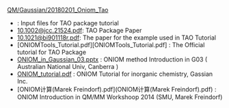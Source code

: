[QM/Gaussian/20180201_Oniom_Tao](/QM/Gaussian/20180201_Oniom_Tao)

- <data> : Input files for TAO package tutorial
- [10.1002@jcc.21524.pdf](10.1002@jcc.21524.pdf): TAO Package Paper
- [10.1021@bi901118r.pdf](10.1021@bi901118r.pdf): The paper for the example used in TAO Tutorial  
- [ONIOMTools_Tutorial.pdf][ONIOMTools_Tutorial.pdf] : The Official tutorial for TAO Package
- [ONIOM_in_Gaussian_03.pptx](ONIOM_in_Gaussian_03.pptx) : ONIOM method Introduction in G03 ( Australian National Univ, Canberra )
- [ONIOM_tutorial.pdf](ONIOM_tutorial.pdf) : ONIOM Tutorial for inorganic chemistry, Gassian Inc.
- [ONIOM计算(Marek Freindorf).pdf](ONIOM计算(Marek Freindorf).pdf) : ONIOM Introduction in QM/MM Workshoop 2014 (SMU, Marek Freindorf)
